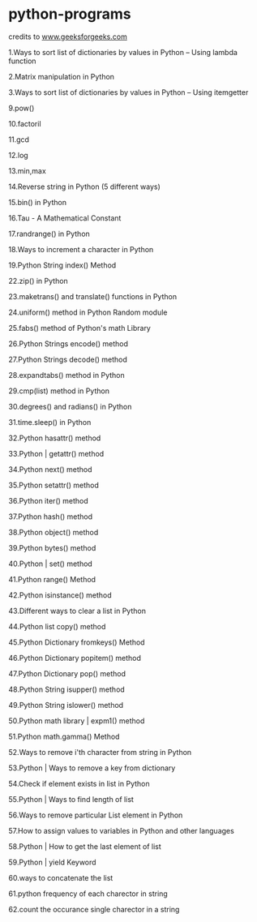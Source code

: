 # python-programs

credits to www.geeksforgeeks.com


1.Ways to sort list of dictionaries by values in Python – Using lambda function

2.Matrix manipulation in Python

3.Ways to sort list of dictionaries by values in Python – Using itemgetter

9.pow()

10.factoril

11.gcd

12.log

13.min,max

14.Reverse string in Python (5 different ways)

15.bin() in Python

16.Tau - A Mathematical Constant

17.randrange() in Python

18.Ways to increment a character in Python

19.Python String index() Method

22.zip() in Python

23.maketrans() and translate() functions in Python

24.uniform() method in Python Random module

25.fabs() method of Python's math Library

26.Python Strings encode() method

27.Python Strings decode() method

28.expandtabs() method in Python

29.cmp(list) method in Python

30.degrees() and radians() in Python

31.time.sleep() in Python

32.Python hasattr() method

33.Python | getattr() method

34.Python next() method

35.Python setattr() method

36.Python iter() method

37.Python hash() method

38.Python object() method

39.Python bytes() method

40.Python | set() method

41.Python range() Method

42.Python isinstance() method

43.Different ways to clear a list in Python

44.Python list copy() method

45.Python Dictionary fromkeys() Method

46.Python Dictionary popitem() method

47.Python Dictionary pop() method

48.Python String isupper() method

49.Python String islower() method

50.Python math library | expm1() method

51.Python math.gamma() Method

52.Ways to remove i'th character from string in Python

53.Python | Ways to remove a key from dictionary

54.Check if element exists in list in Python

55.Python | Ways to find length of list

56.Ways to remove particular List element in Python

57.How to assign values to variables in Python and other languages

58.Python | How to get the last element of list

59.Python | yield Keyword

60.ways to concatenate the list

61.python frequency of each charector in string

62.count the occurance single charector in a string





